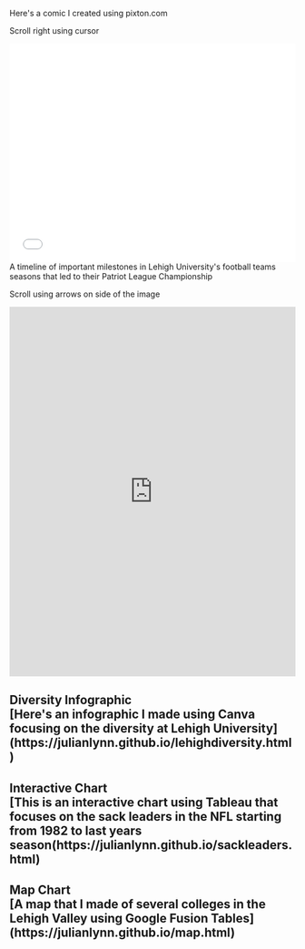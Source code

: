 Here's a comic I created using pixton.com

Scroll right using cursor
<iframe src="//www.pixton.com/embed/p0rdc9lg" frameborder="0" width="100%" height="384" allowfullscreen></iframe>  
A timeline of important milestones in Lehigh University's football teams seasons that led to their Patriot League Championship

Scroll using arrows on side of the image
<iframe src='https://cdn.knightlab.com/libs/timeline3/latest/embed/index.html?source=1BCU8P9pg2aeyO6OGvVkBiXk7HmsSsZEsjGy2nlwDRcI&font=Default&lang=en&initial_zoom=2&height=650' width='100%' height='650' webkitallowfullscreen mozallowfullscreen allowfullscreen frameborder='0'></iframe>


<h2> Diversity Infographic
<BR>
[Here's an infographic I made using Canva focusing on the diversity at Lehigh University]
(https://julianlynn.github.io/lehighdiversity.html)



<h2> Interactive Chart
<BR>
[This is an interactive chart using Tableau that focuses on the sack leaders in the NFL starting from 1982 to last years season(https://julianlynn.github.io/sackleaders.html)



<h2> Map Chart
<BR>
[A map that I made of several colleges in the Lehigh Valley using Google Fusion Tables]
(https://julianlynn.github.io/map.html)
